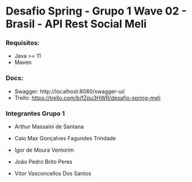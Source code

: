 # Desafio Spring - Grupo 1 Wave 02 - Brasil - API Rest Social Meli

### Requisitos:
 * Java >= 11
 * Maven

### Docs:
* Swagger: http://localhost:8080/swagger-ui/
* Trello: https://trello.com/b/fZpu3HWR/desafio-spring-meli

### Integrantes Grupo 1

* Arthur Massaini de Santana
  
* Caio Max Gonçalves Fagundes Trindade
  
* Igor de Moura Ventorim
  
* João Pedro Brito Peres 

* Vitor Vasconcellos Dos Santos
